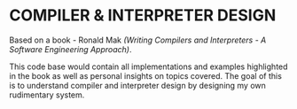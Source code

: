 # COMPILER & INTERPRETER DESIGN
Based on a book - Ronald Mak _(Writing Compilers and Interpreters - A Software Engineering Approach)_.

This code base would contain all implementations and examples highlighted in the book as well as personal insights on topics covered. The goal of this is to understand compiler and interpreter design by designing my own rudimentary system.